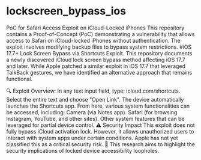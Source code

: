 # lockscreen_bypass_ios
PoC for Safari Access Exploit on iCloud-Locked iPhones This repository contains a Proof-of-Concept (PoC) demonstrating a vulnerability that allows access to Safari on iCloud-locked iPhones without authentication. The exploit involves modifying backup files to bypass system restrictions.
#iOS 17.7+ Lock Screen Bypass via Shortcuts Exploit.
This repository documents a newly discovered iCloud lock screen bypass method affecting iOS 17.7 and later. While Apple patched a similar exploit in iOS 17.7 that leveraged TalkBack gestures, we have identified an alternative approach that remains functional.

🔍 Exploit Overview:
In any text input field, type: icloud.com/shortcuts.
Select the entire text and choose "Open Link".
The device automatically launches the Shortcuts app.
From here, various system functionalities can be accessed, including:
Camera (via Notes app).
Safari (for browsing Instagram, YouTube, and other sites).
Other system features that can be leveraged for partial device control.
⚠️ Security Impact
This exploit does not fully bypass iCloud activation lock.
However, it allows unauthorized users to interact with system apps under certain conditions.
Apple has not yet classified this as a critical security risk.
🚀 This research aims to highlight the security implications of locked device accessibility loopholes.


